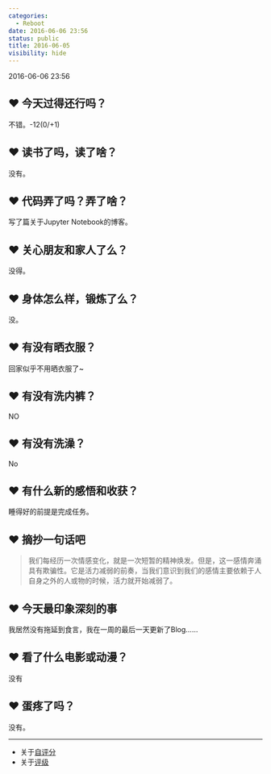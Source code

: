 ```yaml
---
categories:
  - Reboot
date: 2016-06-06 23:56
status: public
title: 2016-06-05
visibility: hide
---
```


2016-06-06 23:56

<!--more-->

## ❤ 今天过得还行吗？

不错。-12(0/+1)

## ❤ 读书了吗，读了啥？

没有。

## ❤ 代码弄了吗？弄了啥？

写了篇关于Jupyter Notebook的博客。

## ❤ 关心朋友和家人了么？

没得。

## ❤ 身体怎么样，锻炼了么？

没。

## ❤ 有没有晒衣服？

回家似乎不用晒衣服了~

## ❤ 有没有洗内裤？

NO

## ❤ 有没有洗澡？

No

## ❤ 有什么新的感悟和收获？

睡得好的前提是完成任务。

## ❤ 摘抄一句话吧

> 我们每经历一次情感变化，就是一次短暂的精神焕发。但是，这一感情奔涌具有欺骗性。它是活力减弱的前奏，当我们意识到我们的感情主要依赖于人自身之外的人或物的时候，活力就开始减弱了。

## ❤ 今天最印象深刻的事

我居然没有拖延到食言，我在一周的最后一天更新了Blog……

## ❤ 看了什么电影或动漫？

没有

## ❤ 蛋疼了吗？

没有。

---
+ 关于[自评分](#)
+ 关于[评级](#)